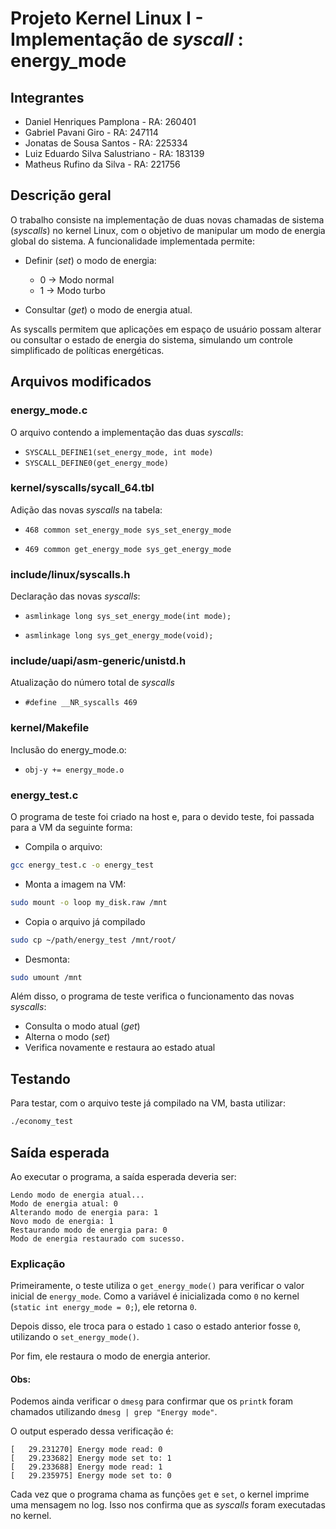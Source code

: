 # Projeto Kernel Linux I - Implementação de *syscall* : energy_mode

## Integrantes
- Daniel Henriques Pamplona - RA: 260401
- Gabriel Pavani Giro - RA: 247114
- Jonatas de Sousa Santos - RA: 225334
- Luiz Eduardo Silva Salustriano - RA: 183139
- Matheus Rufino da Silva - RA: 221756
## Descrição geral

O trabalho consiste na implementação de duas novas chamadas de sistema (*syscalls*) no kernel Linux, com o objetivo de manipular um modo de energia global do sistema. A funcionalidade implementada permite:

- Definir (*set*) o modo de energia:

  - 0 → Modo normal
  - 1 → Modo turbo

- Consultar (*get*) o modo de energia atual.

As syscalls permitem que aplicações em espaço de usuário possam alterar ou consultar o estado de energia do sistema, simulando um controle simplificado de políticas energéticas.

## Arquivos modificados

### energy_mode.c
  
O arquivo contendo a implementação das duas *syscalls*:

- ```SYSCALL_DEFINE1(set_energy_mode, int mode) ```
- ```SYSCALL_DEFINE0(get_energy_mode)```

### kernel/syscalls/sycall_64.tbl

Adição das novas *syscalls* na tabela:

- ```468 common set_energy_mode sys_set_energy_mode```

- ```469 common get_energy_mode sys_get_energy_mode```

### include/linux/syscalls.h

Declaração das novas *syscalls*:

- ```asmlinkage long sys_set_energy_mode(int mode); ```

- ```asmlinkage long sys_get_energy_mode(void); ```

### include/uapi/asm-generic/unistd.h

Atualização do número total de *syscalls*

- ```#define __NR_syscalls 469```

### kernel/Makefile

Inclusão do energy_mode.o:

- ```obj-y += energy_mode.o```

### energy_test.c

O programa de teste foi criado na host e, para o devido teste, foi passada para a VM da seguinte forma:

- Compila o arquivo:
```bash
gcc energy_test.c -o energy_test
```

- Monta a imagem na VM:
```bash
sudo mount -o loop my_disk.raw /mnt
```

- Copia o arquivo já compilado
```bash
sudo cp ~/path/energy_test /mnt/root/
```

- Desmonta:
```bash
sudo umount /mnt
```

Além disso, o programa de teste verifica o funcionamento das novas *syscalls*:

- Consulta o modo atual (*get*)
- Alterna o modo (*set*)
- Verifica novamente e restaura ao estado atual

## Testando

Para testar, com o arquivo teste já compilado na VM, basta utilizar:

```bash
./economy_test
```
## Saída esperada

Ao executar o programa, a saída esperada deveria ser:
```
Lendo modo de energia atual...
Modo de energia atual: 0
Alterando modo de energia para: 1
Novo modo de energia: 1
Restaurando modo de energia para: 0
Modo de energia restaurado com sucesso.
```

### Explicação

Primeiramente, o teste utiliza o ```get_energy_mode()``` para verificar o valor inicial de ```energy_mode```. Como a variável é inicializada como ```0``` no kernel (```static int energy_mode = 0;```), ele retorna ```0```.

Depois disso, ele troca para o estado ```1``` caso o estado anterior fosse ```0```, utilizando o ```set_energy_mode()```.

Por fim, ele restaura o modo de energia anterior.

#### Obs:
Podemos ainda verificar o ```dmesg``` para confirmar que os ```printk``` foram chamados utilizando ```dmesg | grep "Energy mode"```.

O output esperado dessa verificação é:

```
[   29.231270] Energy mode read: 0
[   29.233682] Energy mode set to: 1
[   29.233688] Energy mode read: 1
[   29.235975] Energy mode set to: 0
```

Cada vez que o programa chama as funções ```get``` e ```set```, o kernel imprime uma mensagem no log. Isso nos confirma que as *syscalls* foram executadas no kernel.

